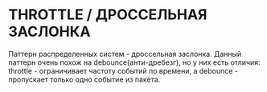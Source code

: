 # THROTTLE / ДРОССЕЛЬНАЯ ЗАСЛОНКА

Паттерн распределенных систем - дроссельная заслонка. Данный паттерн очень похож на debounce(анти-дребезг), но у них
есть отличия: throttle - ограничивает частоту событий по времени, а debounce - пропускает только одно событие из пакета.